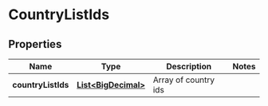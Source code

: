 
# CountryListIds

## Properties
Name | Type | Description | Notes
------------ | ------------- | ------------- | -------------
**countryListIds** | [**List&lt;BigDecimal&gt;**](BigDecimal.md) | Array of country ids | 



